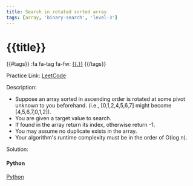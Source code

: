```yaml
---
title: Search in rotated sorted array
tags: [array, 'binary-search', 'level-3']
---
```


# {{title}}

{{#tags}}
:fa fa-tag fa-fw: [{{.}}]({{tagspath}}/{{.}})
{{/tags}}

Practice Link: [LeetCode](https://leetcode.com/problems/search-in-rotated-sorted-array/)

Description:

- Suppose an array sorted in ascending order is rotated at some pivot unknown to you beforehand. (i.e., [0,1,2,4,5,6,7] might become [4,5,6,7,0,1,2]).
- You are given a target value to search.
- If found in the array return its index, otherwise return -1.
- You may assume no duplicate exists in the array.
- Your algorithm's runtime complexity must be in the order of O(log n).

Solution:

<!-- tabs:start -->
#### **Python**

[Python](../pycode/array/two-sum.py ':include :type=code')
<!-- tabs:end -->
